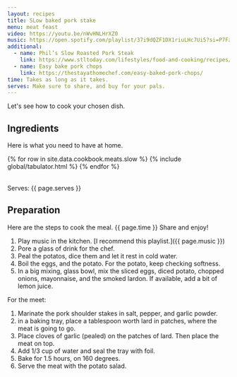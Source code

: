 ```yaml
---
layout: recipes
title: SLow baked pork stake
menu: meat feast
video: https://youtu.be/nWvHNLHrXZ0
music: https://open.spotify.com/playlist/37i9dQZF1DX1riuLHc7Ui5?si=P7Fz8s18QQKamfbkYGBJ_w
additional:
  - name: Phil’s Slow Roasted Pork Steak
    link: https://www.stltoday.com/lifestyles/food-and-cooking/recipes/phil-s-slow-roasted-pork-steak/article_898b02f5-138a-5a56-836b-a9b3bb12c4d3.html
  - name: Easy bake pork chops
    link: https://thestayathomechef.com/easy-baked-pork-chops/
time: Takes as long as it takes.
serves: Make sure to share, and buy for your pals.
---
```


Let's see how to cook your chosen dish.
<!-- excerpt-end -->

## Ingredients

Here is what you need to have at home.

<table>
  {% for row  in site.data.cookbook.meats.slow %}
{% include global/tabulator.html %}
  {% endfor %}
</table>

Serves: {{ page.serves }}

## Preparation

Here are the steps to cook the meal. {{ page.time }} Share and enjoy!

1. Play music in the kitchen. [I recommend this playlist.]({{ page.music }})
2. Pore a glass of drink for the chef.
3. Peal the potatos, dice them and let it rest in cold water.
4. Boil the eggs, and the potato. For the potato, keep checking softness. 
5. In a big mixing, glass bowl, mix the sliced eggs, diced potato, chopped onions, mayonnaise, and the smoked lardon. If available, add a bit of lemon juice.

For the meet:

1. Marinate the pork shoulder stakes in salt, pepper, and garlic powder.
2. in a baking tray, place a tablespoon worth lard in patches, where the meat is going to go.
3. Place cloves of garlic (pealed) on the patches of lard. Then place the meat on top.
4. Add 1/3 cup of water and seal the tray with foil.
5. Bake for 1.5 hours, on 160 degrees.
6. Serve the meat with the potato salad.